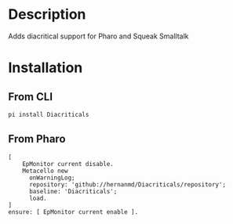 # Description

Adds diacritical support for Pharo and Squeak Smalltalk

# Installation

## From CLI

```bash
pi install Diacriticals
```

## From Pharo

[//]: # (pi)
```smalltalk
[
    EpMonitor current disable.
    Metacello new
      onWarningLog;
      repository: 'github://hernanmd/Diacriticals/repository';
      baseline: 'Diacriticals';
      load.
] 
ensure: [ EpMonitor current enable ].
```

